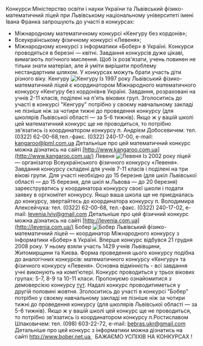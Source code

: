 Конкурси
Міністерство освіти і науки України та Львівський фізико-математичний ліцей при Львівському національному університеті імені Івана Франка
запрошують до участі в конкурсах:
- Міжнародному математичному конкурсі «Кенгуру без кордонів»;
- Всеукраїнському фізичному конкурсі «Левеня»;
- Міжнародному конкурсі з інформатики «Бобер» в Україні.
Конкурси проводяться в березні — квітні.
Завдання конкурсів дуже цікаві, вимагають логічного мислення. Щоб їх розв'язати, учень повинен не тільки знати матеріал, але й уміти вирішити проблему нестандартним шляхом. У конкурсах можуть брати участь діти різного віку.
Кенгуру
![Кенгуру](/images/конкурси/kenguru_136x136.jpg)
Із 1997 року Львівський фізико-математичний ліцей є координатором Міжнародного математичного конкурсу «Кенгуру без кордонів»в Україні. Завдання, розраховані на учнів 2-11 класів, поділені на п'ять вікових груп.
Зголоситись до участі в конкурсі "Кенгуру" потрібно у своєму навчальному закладі не пізніше ніж за чотири тижні до проведення конкурсу (для школярів Львівської області — за 5-6 тижнів). Якщо ж у вашій школі цей математичний конкурс ще не проводиться, то потрібно зв'язатись із координатором конкурсу п. Андрієм Добосевичем:
тел. (0322) 62-00-68,тел.-факс. (0322) 240-17-00, e-mail: [kangaroo@lpml.com.ua](mailto:kangaroo@lpml.com.ua)
Детальніше про цей математичний конкурс можна дізнатись на сайті [http://www.kangaroo.com.ua](http://www.kangaroo.com.ua/)
Левеня
![Левеня](/images/конкурси/levenia_116x156.jpg)
Із 2002 року ліцей — організатор Всеукраїнського фізичного конкурсу  «Левеня». Завдання конкурсу складені для учнів 7-11 класів і поділені на три вікові групи.
Для участі необхідно до 15 березня (для шкіл Львівської області — до 15 березня, для шкіл м.Львова — до 20 березня) зареєструватись у координатора конкурсу своєї школи і подати заявку в оргкомітет конкурсу. Якщо ваша школа ще не приєдналась до конкурсу, звертайтесь до координатора конкурсу п. Володимира Алексейчука:
тел. (0322) 62-00-68, тел.-факс. (0322) 240-17-02, e-mail: [levenia.lviv@gmail.com](mailto:levenia.lviv@gmail.com)
Детальніше про цей фізичний конкурс можна дізнатись на сайті [http://levenia.com.ua](http://levenia.com.ua/)
Бобер
![Бобер](/images/конкурси/bober_227x152.jpg)
Львівський фізико-математичний ліцей — координатор Міжнародного конкурсу з інформатики  «Бобер»  в Україні. Вперше конкурс відбувся 21 грудня 2008 року. У ньому взяли участь 1429 учнів Львівщини, Житомирщини та Києва.
Форма проведення цього конкурсу подібна до аналогічних конкурсів: математичного конкурсу «Кенгуру» та фізичного конкурсу «Левеня». Основна відмінність - всі завдання учні виконують на комп’ютері. Конкурс проводиться у трьох вікових групах: 5-7, 8-9 та 10-11 класи.
Пропонуємо ознайомитися з демоверсією конкурсу [тут](http://bober.net.ua/page.php?name=archive&amp;).
Надалі конкурс проводитиметься у другій половині жовтня. Зголоситись до участі в конкурсі "Бобер" потрібно у своєму навчальному закладі не пізніше ніж за чотири тижні до проведення конкурсу (для школярів Львівської області — за 5-6 тижнів).
Якщо ж у вашій школі цей конкурс ще не проводиться, то потрібно зв'язатись із координатором конкурсу п.Ростиславом Шпаковичем:
тел. (098) 603-22-72, e-mail: [bebras.ukr@gmail.com](mailto:bober@lpml.com.ua)
Детальніше про цей конкурс з інформатики можна дізнатись на сайті [http://www.bober.net.ua ](http://www.bober.net.ua/)
 
БАЖАЄМО УСПІХІВ НА КОНКУРСАХ !
